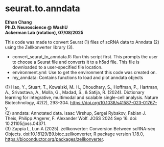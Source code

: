 # seurat.to.anndata
<b>Ethan Chang</b><br>
<b>Ph.D. Neuroscience @ WashU</b><br>
<b>Ackerman Lab (rotation), 07/08/2025</b><br>

This code was made to convert Seurat (1) files of scRNA data to Anndata (2) using the Zellkonverter library (3). <br>
- convert_seurat_to_anndata.R: Run this script first. This prompts the user to choose a Seurat file and converts it to a h5ad file. This file is downloaded to a user-specified file location. <br>
- environment.yml: Use to get the environment this code was created on. <br>
- my_anndata: Contains functions to load and plot anndata objects <br>

(1) Hao, Y., Stuart, T., Kowalski, M. H., Choudhary, S., Hoffman, P., Hartman, A., Srivastava, A., Molla, G., Madad, S., & Satija, R. (2024). Dictionary learning for integrative, multimodal and scalable single-cell analysis. Nature Biotechnology, 42(2), 293-304. https://doi.org/10.1038/s41587-023-01767-y <br>
(2) anndata: Annotated data. Isaac Virshup, Sergei Rybakov, Fabian J. Theis, Philipp Angerer, F. Alexander Wolf. JOSS 2024 Sep 16. doi: 10.21105/joss.04371. <br>
(3) Zappia L, Lun A (2025). zellkonverter: Conversion Between scRNA-seq Objects. doi:10.18129/B9.bioc.zellkonverter, R package version 1.18.0, https://bioconductor.org/packages/zellkonverter.
